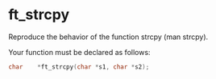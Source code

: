 # ft_strcpy

Reproduce the behavior of the function strcpy (man strcpy).

Your function must be declared as follows:
```c
char    *ft_strcpy(char *s1, char *s2);
```